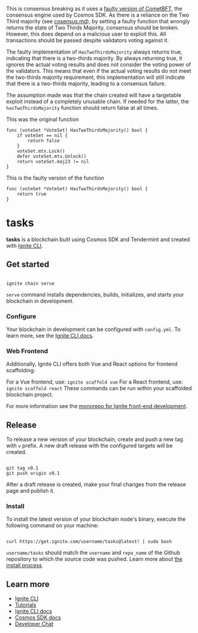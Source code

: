 This is consensus breaking as it uses a [faulty version of CometBFT](https://github.com/wr1159/faulty-cometbft/), the consensus engine used by Cosmos SDK. As there is a reliance on the Two Third majority (see [cosensus.md](https://github.com/cometbft/cometbft/blob/main/spec/consensus/consensus.md)), by setting a faulty function that wrongly returns the state of Two Thirds Majority, consensus should be broken. However, this does depend on a malicious user to exploit this. All transactions should be passed despite validators voting against it.

The faulty implementation of `HasTwoThirdsMajority` always returns true, indicating that there is a two-thirds majority.
By always returning true, it ignores the actual voting results and does not consider the voting power of the validators.
This means that even if the actual voting results do not meet the two-thirds majority requirement,
this implementation will still indicate that there is a two-thirds majority, leading to a consensus failure.

The assumption made was that the chain created will have a targetable exploit instead of a completely unusable chain. If needed for the latter, the `hasTwoThirdsMajority` function should return false at all times.

This was the original function

```
func (voteSet *VoteSet) HasTwoThirdsMajority() bool {
	if voteSet == nil {
		return false
	}
	voteSet.mtx.Lock()
	defer voteSet.mtx.Unlock()
	return voteSet.maj23 != nil
}
```

This is the faulty version of the function

```
func (voteSet *VoteSet) HasTwoThirdsMajority() bool {
	return true
}
```

# tasks

**tasks** is a blockchain built using Cosmos SDK and Tendermint and created with [Ignite CLI](https://ignite.com/cli).

## Get started

```

ignite chain serve

```

`serve` command installs dependencies, builds, initializes, and starts your blockchain in development.

### Configure

Your blockchain in development can be configured with `config.yml`. To learn more, see the [Ignite CLI docs](https://docs.ignite.com).

### Web Frontend

Additionally, Ignite CLI offers both Vue and React options for frontend scaffolding:

For a Vue frontend, use: `ignite scaffold vue`
For a React frontend, use: `ignite scaffold react`
These commands can be run within your scaffolded blockchain project.

For more information see the [monorepo for Ignite front-end development](https://github.com/ignite/web).

## Release

To release a new version of your blockchain, create and push a new tag with `v` prefix. A new draft release with the configured targets will be created.

```

git tag v0.1
git push origin v0.1

```

After a draft release is created, make your final changes from the release page and publish it.

### Install

To install the latest version of your blockchain node's binary, execute the following command on your machine:

```

curl https://get.ignite.com/username/tasks@latest! | sudo bash

```

`username/tasks` should match the `username` and `repo_name` of the Github repository to which the source code was pushed. Learn more about [the install process](https://github.com/allinbits/starport-installer).

## Learn more

- [Ignite CLI](https://ignite.com/cli)
- [Tutorials](https://docs.ignite.com/guide)
- [Ignite CLI docs](https://docs.ignite.com)
- [Cosmos SDK docs](https://docs.cosmos.network)
- [Developer Chat](https://discord.gg/ignite)

```

```
